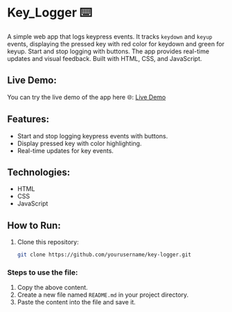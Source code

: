 # Key_Logger ⌨️
A simple web app that logs keypress events. It tracks `keydown` and `keyup` events, displaying the pressed key with red color for keydown and green for keyup. Start and stop logging with buttons. The app provides real-time updates and visual feedback. Built with HTML, CSS, and JavaScript.

## Live Demo:
You can try the live demo of the app here 🌐: [Live Demo](https://dishadewangan.github.io/Key_Logger/)

## Features:
- Start and stop logging keypress events with buttons.
- Display pressed key with color highlighting.
- Real-time updates for key events.

## Technologies:
- HTML
- CSS
- JavaScript

## How to Run:
1. Clone this repository:
   ```bash
   git clone https://github.com/yourusername/key-logger.git

### Steps to use the file:
1. Copy the above content.
2. Create a new file named `README.md` in your project directory.
3. Paste the content into the file and save it.
